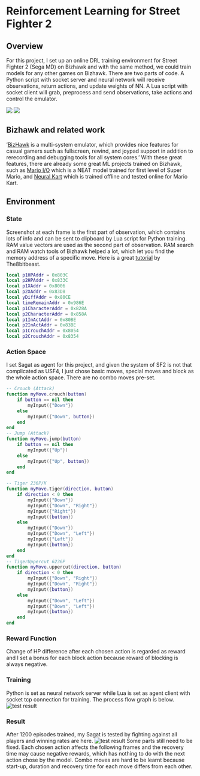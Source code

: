# Reinforcement Learning for Street Fighter 2
## Overview
For this project, I set up an online DRL training environment for Street Fighter 2 (Sega MD) on Bizhawk and with the same method, we could train models for any other games on Bizhawk.
There are two parts of code. A Python script with socket server and neural network will receive observations, return actions, and update weights of NN. A Lua script with socket client will grab, preprocess and send observations, take actions and control the emulator.

![](https://github.com/RuochenLiu/StreetFighter2-DeepRL-Model-on-Bizhawk/blob/master/image/vsGuile.gif)  ![](https://github.com/RuochenLiu/StreetFighter2-DeepRL-Model-on-Bizhawk/blob/master/image/vsFeilong.gif)
## Bizhawk and related work
‘[BizHawk](http://tasvideos.org/BizHawk.html) is a multi-system emulator, which provides nice features for casual gamers such as fullscreen, rewind, and joypad support in addition to rerecording and debugging tools for all system cores.’
With these great features, there are already some great ML projects trained on Bizhawk, such as [Mario I/O](https://pastebin.com/ZZmSNaHX) which is a NEAT model trained for first level of Super Mario, and [Neural Kart](https://github.com/rameshvarun/NeuralKart) which is trained offline and tested online for Mario Kart.
## Environment
### State
Screenshot at each frame is the first part of observation, which contains lots of info and can be sent to clipboard by Lua script for Python training. RAM value vectors are used as the second part of observation. RAM search and RAM watch tools of Bizhawk helped a lot, which let you find the memory address of a specific move. Here is a great [tutorial](https://www.youtube.com/watch?v=zsPLCIAJE5o&t=2064s) by The8bitbeast.
```lua
local p1HPAddr = 0x803C
local p2HPAddr = 0x833C
local p1XAddr = 0x8006
local p2XAddr = 0x83D8
local yDiffAddr = 0x80CE
local timeRemainAddr = 0x986E
local p1CharacterAddr = 0x828A
local p2CharacterAddr = 0x858A
local p1InActAddr = 0x80BE
local p2InActAddr = 0x83BE
local p1CrouchAddr = 0x8054
local p2CrouchAddr = 0x8354
```
### Action Space
I set Sagat as agent for this project, and given the system of SF2 is not that complicated as USF4, I just chose basic moves, special moves and block as the whole action space. There are no combo moves pre-set.
```lua
-- Crouch (Attack)
function myMove.crouch(button)
    if button == nil then
        myInput({"Down"})
    else
        myInput({"Down", button})
    end
end
-- Jump (Attack)
function myMove.jump(button)
    if button == nil then
        myInput({"Up"})
    else
        myInput({"Up", button})
    end
end
```
```lua
-- Tiger 236P/K
function myMove.tiger(direction, button)
    if direction < 0 then
        myInput({"Down"})
        myInput({"Down", "Right"})
        myInput({"Right"})
        myInput({button})
    else
        myInput({"Down"})
        myInput({"Down", "Left"})
        myInput({"Left"})
        myInput({button})
    end
end
-- TigerUppercut 6236P
function myMove.uppercut(direction, button)
    if direction < 0 then
        myInput({"Down", "Right"})
        myInput({"Down", "Right"})
        myInput({button})
    else
        myInput({"Down", "Left"})
        myInput({"Down", "Left"})
        myInput({button})
    end
end
```
### Reward Function
Change of HP difference after each chosen action is regarded as reward and I set a bonus for each block action because reward of blocking is always negative.
### Training
Python is set as neural network server while Lua is set as agent client with socket tcp connection for training. The process flow graph is below.
![test result](https://github.com/RuochenLiu/StreetFighter2-DeepRL-Model-on-Bizhawk/blob/master/image/Deep%20RL%20for%20Street%20Fighter%202.jpg)
### Result
After 1200 episodes trained, my Sagat is tested by fighting against all players and winning rates are here.
![test result](https://github.com/RuochenLiu/StreetFighter2-DeepRL-Model-on-Bizhawk/blob/master/image/test_result.png)
Some parts still need to be fixed. Each chosen action affects the following frames and the recovery time may cause negative rewards, which has nothing to do with the next action chose by the model. Combo moves are hard to be learnt because start-up, duration and recovery time for each move differs from each other.
